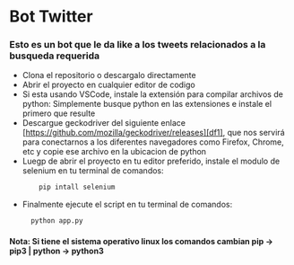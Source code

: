 # Bot Twitter
### Esto es un bot que le da like  a los tweets relacionados a la busqueda requerida

  - Clona el repositorio o descargalo directamente
  - Abrir el proyecto en cualquier editor de codigo
  - Si esta usando VSCode, instale la extensión para compilar archivos de python: Simplemente busque python en las extensiones e instale el primero que resulte
  - Descargue geckodriver del siguiente enlace [https://github.com/mozilla/geckodriver/releases][df1], que nos servirá para conectarnos a los diferentes navegadores como Firefox, Chrome, etc y copie ese archivo en la ubicacion de python
  - Luegp de abrir el proyecto en tu editor preferido, instale el modulo de selenium  en tu terminal de comandos:
    ```sh
        pip intall selenium
    ```
 - Finalmente ejecute el script en tu terminal de comandos:
     ```sh
       python app.py
    ```
#### Nota: Si tiene el sistema operativo linux los comandos cambian pip -> pip3 | python -> python3
